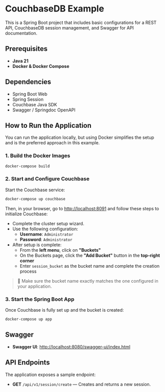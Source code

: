 # CouchbaseDB Example

This is a Spring Boot project that includes basic configurations for a REST API, CouchbaseDB session management, and Swagger for API documentation.

## Prerequisites

- **Java 21**
- **Docker & Docker Compose**

## Dependencies

- Spring Boot Web
- Spring Session
- Couchbase Java SDK
- Swagger / Springdoc OpenAPI

## How to Run the Application

You can run the application locally, but using Docker simplifies the setup and is the preferred approach in this example.

### 1. Build the Docker Images

```bash
docker-compose build
```

### 2. Start and Configure Couchbase

Start the Couchbase service:

```bash
docker-compose up couchbase
```

Then, in your browser, go to [http://localhost:8091](http://localhost:8091) and follow these steps to initialize Couchbase:

- Complete the cluster setup wizard.
- Use the following configuration:
    - **Username**: `Administrator`
    - **Password**: `Administrator`
- After setup is complete:
    - From the **left menu**, click on **"Buckets"**
    - On the Buckets page, click the **"Add Bucket"** button in the **top-right corner**
    - Enter `session_bucket` as the bucket name and complete the creation process

> 📝 Make sure the bucket name exactly matches the one configured in your application.

### 3. Start the Spring Boot App

Once Couchbase is fully set up and the bucket is created:

```bash
docker-compose up app
```

## Swagger

- **Swagger UI**: [http://localhost:8080/swagger-ui/index.html](http://localhost:8080/swagger-ui/index.html)

## API Endpoints

The application exposes a sample endpoint:

- **GET** `/api/v1/session/create` — Creates and returns a new session.
